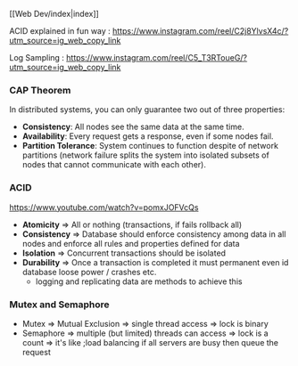 [[Web Dev/index|index]]

ACID explained in fun way :
https://www.instagram.com/reel/C2j8YlvsX4c/?utm_source=ig_web_copy_link

Log Sampling :
https://www.instagram.com/reel/C5_T3RToueG/?utm_source=ig_web_copy_link

### CAP Theorem
In distributed systems, you can only guarantee two out of three properties:

- **Consistency**: All nodes see the same data at the same time.
- **Availability**: Every request gets a response, even if some nodes fail.
- **Partition Tolerance**: System continues to function despite of network partitions (network failure splits the system into isolated subsets of nodes that cannot communicate with each other).

### ACID
https://www.youtube.com/watch?v=pomxJOFVcQs

- **Atomicity** => All or nothing (transactions, if fails rollback all)
- **Consistency** => Database should enforce consistency among data in all nodes and enforce all rules and properties defined for data
- **Isolation** => Concurrent transactions should be isolated  
- **Durability** => Once a transaction is completed it must permanent even id database loose power / crashes etc. 
	- logging and replicating data are methods to achieve this

### Mutex and Semaphore
- Mutex => Mutual Exclusion => single thread access => lock is binary
- Semaphore => multiple (but limited) threads can access => lock is a count => it's like ;load balancing if all servers are busy then queue the request

